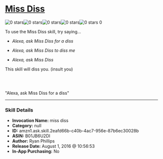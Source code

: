 # [Miss Diss](http://alexa.amazon.com/#skills/amzn1.ask.skill.2eafd66b-c40b-4ac7-956e-87b6ec30028b)
![0 stars](../../images/ic_star_border_black_18dp_1x.png)![0 stars](../../images/ic_star_border_black_18dp_1x.png)![0 stars](../../images/ic_star_border_black_18dp_1x.png)![0 stars](../../images/ic_star_border_black_18dp_1x.png)![0 stars](../../images/ic_star_border_black_18dp_1x.png) 0

To use the Miss Diss skill, try saying...

* *Alexa, ask Miss Diss for a diss*

* *Alexa, ask Miss Diss to diss me*

* *Alexa, ask Miss Diss*

This skill will diss you. (insult you)

<br><br>

"Alexa, ask Miss Diss for a diss"

***

### Skill Details

* **Invocation Name:** miss diss
* **Category:** null
* **ID:** amzn1.ask.skill.2eafd66b-c40b-4ac7-956e-87b6ec30028b
* **ASIN:** B01JB6U2DI
* **Author:** Ryan Phillips
* **Release Date:** August 1, 2016 @ 10:56:53
* **In-App Purchasing:** No
